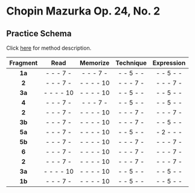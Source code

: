 Chopin Mazurka Op. 24, No. 2
============================

Practice Schema
---------------

Click [here](/methods/practice-schema.md) for method description.

| Fragment |   Read    | Memorize  | Technique |Expression |
|:--------:|:---------:|:---------:|:---------:|:---------:|
| __1a__   | - - - 7 - | - - - 7 - | - - 5 - - | - - 5 - - |
| __2__    | - - - 7 - | - - - - 10| - - - 7 - | - - - 7 - |
| __3a__   | - - - - 10| - - - - 10| - - 5 - - | - - 5 - - |
| __4__    | - - - 7 - | - - - 7 - | - - 5 - - | - - 5 - - |
| __2__    | - - - 7 - | - - - - 10| - - - 7 - | - - - 7 - |
| __3b__   | - - - 7 - | - - - - 10| - - - 7 - | - - 5 - - |
| __5a__   | - - - 7 - | - - - - 10| - - 5 - - | - 2 - - - |
| __5b__   | - - - 7 - | - - - - 10| - - - 7 - | - - - 7 - |
| __6__    | - - - 7 - | - - - - 10| - - - 7 - | - - - 7 - |
| __2__    | - - - 7 - | - - - - 10| - - - 7 - | - - - 7 - |
| __3a__   | - - - - 10| - - - - 10| - - 5 - - | - - 5 - - |
| __1b__   | - - - 7 - | - - - - 10| - - 5 - - | - - 5 - - |